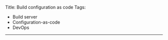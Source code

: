 Title: Build configuration as code
Tags:
  - Build server
  - Configuration-as-code
  - DevOps
---

